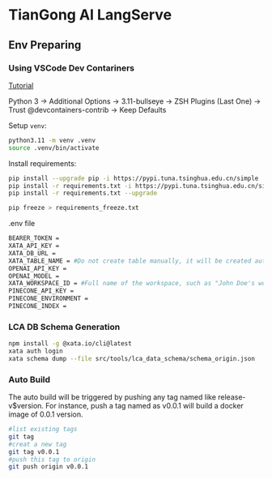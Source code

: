 
# TianGong AI LangServe

## Env Preparing

### Using VSCode Dev Contariners

[Tutorial](https://code.visualstudio.com/docs/devcontainers/tutorial)

Python 3 -> Additional Options -> 3.11-bullseye -> ZSH Plugins (Last One) -> Trust @devcontainers-contrib -> Keep Defaults

Setup `venv`:

```bash
python3.11 -m venv .venv
source .venv/bin/activate
```

Install requirements:

```bash
pip install --upgrade pip -i https://pypi.tuna.tsinghua.edu.cn/simple
pip install -r requirements.txt -i https://pypi.tuna.tsinghua.edu.cn/simple
pip install -r requirements.txt --upgrade

pip freeze > requirements_freeze.txt
```

.env file

```bash
BEARER_TOKEN = 
XATA_API_KEY =
XATA_DB_URL =
XATA_TABLE_NAME = #Do not create table manually, it will be created automatically
OPENAI_API_KEY =
OPENAI_MODEL =
XATA_WORKSPACE_ID = #Full name of the workspace, such as "John Doe's workspace"
PINECONE_API_KEY =
PINECONE_ENVIRONMENT =
PINECONE_INDEX =
```

### LCA DB Schema Generation

```bash
npm install -g @xata.io/cli@latest
xata auth login
xata schema dump --file src/tools/lca_data_schema/schema_origin.json
```

### Auto Build

The auto build will be triggered by pushing any tag named like release-v$version. For instance, push a tag named as v0.0.1 will build a docker image of 0.0.1 version.

```bash
#list existing tags
git tag
#creat a new tag
git tag v0.0.1
#push this tag to origin
git push origin v0.0.1
```
